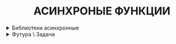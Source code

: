 <div style="text-align: center">
    <h1>АСИНХРОНЫЕ ФУНКЦИИ</h1>
</div>

<details>
    <summary>Библиотеки асинхронные</summary>
Корутина — это то, что возвращает функция с await. Чувствуете разницу между f и f()?

* aiohttp
* aiogram
* aiosqlite
* SQLAlchemy
* aiofiles
* [io_uring](https://habr.com/ru/articles/589389/) - люнекс
* aiologger

</details>

<details>
    <summary>Футура \ Задача</summary>

* Футура (если совсем упрощенно) — это оболочка для некой асинхронной сущности, позволяющая выполнять ее "как бы
  одновременно" с другими асинхронными сущностями, переключаясь от одной сущности к другой в точках, обозначенных
  ключевым словом await

* Кроме того футура имеет внутреннюю переменную "результат", которая доступна через .result() и устанавливается через
  .set_result(value). Пока ничего не надо делать с этим знанием, оно пригодится в дальнейшем.
*
* Задача — это частный случай футуры, предназначенный для оборачивания корутины.

### термины — корутины и задачи:

* корутину асинхронной функции fun1 обернули задачей task1

* корутину асинхронной функции fun2 обернули задачей task2

* в асинхронной функции main обозначили точку переключения к задаче task1

* в асинхронной функции main обозначили точку переключения к задаче task2

* корутину асинхронной функции main передали в функцию asyncio.run

* Бр-р-р, ужас какой... Воистину: "Во многой мудрости много печали; и кто умножает познания, умножает скорбь" (Еккл. 1:
  18)

```python
import asyncio


async def fun1(x):
    print(x ** 2)
    await asyncio.sleep(3)
    print('fun1 завершена')


async def fun2(x):
    print(x ** 0.5)
    await asyncio.sleep(3)
    print('fun2 завершена')


async def main():
    task1 = asyncio.create_task(fun1(4))
    task2 = asyncio.create_task(fun2(4))

    print(type(task1))
    print(task1.__class__.__bases__)

    await task1
    await task2


asyncio.run(main())
```

* В asyncio.run нужно передавать асинхронную функцию с эвейтами на задачи, а не на корутины. Иначе не взлетит. То есть
  работать-то будет, но сугубо последовательно, без всякой конкурентности.

</details>